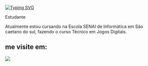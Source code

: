 <a href="https://git.io/typing-svg"><img src="https://readme-typing-svg.demolab.com?font=Fira+Code&pause=1000&color=000000&background=6BE3FFC9&random=false&width=465&lines=Olá+meu+nome+é+kauã+pereira;Seja+bem+vindo+ao+meu+perfil+do+github!" alt="Typing SVG" /></a>
<div>
<p>Estudante</p> 

<p>Atualmente estou cursando na Escola SENAI de Informática em São caetano do sul, fazendo o curso Técnico em Jogos Digitais.</p>
</div>

<div>
  <h2> me visite em:</h2>
  <a href = "mailto:kaua.p.carvalho6@aluno.senai.br"><img src="https://img.shields.io/badge/Gmail-D14836?style=for-the-badge&logo=gmail&logoColor=white" target="_blank"></a>
  
</div>
